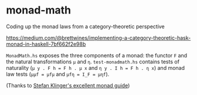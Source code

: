 # monad-math
Coding up the monad laws from a category-theoretic perspective

https://medium.com/@brettwines/implementing-a-category-theoretic-hask-monad-in-haskell-7bf662f2e98b

`MonadMath.hs` exposes the three components of a monad: the functor `F` and the natural transformations `µ` and `η`.
`test-monadmath.hs` contains tests of naturality (`µ y . F h = F h . µ x` and `η y . I h = F h . η x`) and monad law tests (`µµf = µfµ` and `µfη = I_F = µηf`).

(Thanks to [Stefan Klinger's excellent monad guide](http://stefan-klinger.de/files/monadGuide.pdf))
